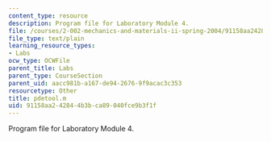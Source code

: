 ```yaml
---
content_type: resource
description: Program file for Laboratory Module 4.
file: /courses/2-002-mechanics-and-materials-ii-spring-2004/91158aa242844b3bca89040fce9b3f1f_pdetool.m
file_type: text/plain
learning_resource_types:
- Labs
ocw_type: OCWFile
parent_title: Labs
parent_type: CourseSection
parent_uid: aacc981b-a167-de94-2676-9f9acac3c353
resourcetype: Other
title: pdetool.m
uid: 91158aa2-4284-4b3b-ca89-040fce9b3f1f
---
```

Program file for Laboratory Module 4.